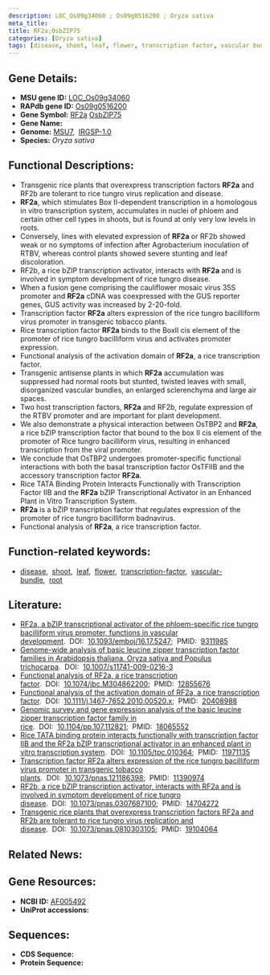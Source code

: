 ```yaml
---
description: LOC_Os09g34060 ; Os09g0516200 ; Oryza sativa
meta_title:
title: RF2a;OsbZIP75
categories: [Oryza sativa]
tags: [disease, shoot, leaf, flower, transcription factor, vascular bundle, root]
---
```


## Gene Details:
- **MSU gene ID:** [LOC_Os09g34060](http://rice.uga.edu/cgi-bin/ORF_infopage.cgi?orf=LOC_Os09g34060)  
- **RAPdb gene ID:** [Os09g0516200](https://rapdb.dna.affrc.go.jp/locus/?name=Os09g0516200)  
- **Gene Symbol:** <u>RF2a</u>&nbsp;<u>OsbZIP75</u>
- **Gene Name:**
- **Genome:**  [MSU7](http://rice.uga.edu/),&nbsp;&nbsp;[IRGSP-1.0](https://rapdb.dna.affrc.go.jp/download/irgsp1.html)
- **Species:** *Oryza sativa*

## Functional Descriptions:
   - Transgenic rice plants that overexpress transcription factors **RF2a** and RF2b are tolerant to rice tungro virus replication and disease.
   - **RF2a**, which stimulates Box II-dependent transcription in a homologous in vitro transcription system, accumulates in nuclei of phloem and certain other cell types in shoots, but is found at only very low levels in roots.
   - Conversely, lines with elevated expression of **RF2a** or RF2b showed weak or no symptoms of infection after Agrobacterium inoculation of RTBV, whereas control plants showed severe stunting and leaf discoloration.
   - RF2b, a rice bZIP transcription activator, interacts with **RF2a** and is involved in symptom development of rice tungro disease.
   - When a fusion gene comprising the cauliflower mosaic virus 35S promoter and **RF2a** cDNA was coexpressed with the GUS reporter genes, GUS activity was increased by 2-20-fold.
   - Transcription factor **RF2a** alters expression of the rice tungro bacilliform virus promoter in transgenic tobacco plants.
   - Rice transcription factor **RF2a** binds to the BoxII cis element of the promoter of rice tungro bacilliform virus and activates promoter expression.
   - Functional analysis of the activation domain of **RF2a**, a rice transcription factor.
   - Transgenic antisense plants in which **RF2a** accumulation was suppressed had normal roots but stunted, twisted leaves with small, disorganized vascular bundles, an enlarged sclerenchyma and large air spaces.
   - Two host transcription factors, **RF2a** and RF2b, regulate expression of the RTBV promoter and are important for plant development.
   - We also demonstrate a physical interaction between OsTBP2 and **RF2a**, a rice bZIP transcription factor that bound to the box II cis element of the promoter of Rice tungro bacilliform virus, resulting in enhanced transcription from the viral promoter.
   - We conclude that OsTBP2 undergoes promoter-specific functional interactions with both the basal transcription factor OsTFIIB and the accessory transcription factor **RF2a**.
   - Rice TATA Binding Protein Interacts Functionally with Transcription Factor IIB and the **RF2a** bZIP Transcriptional Activator in an Enhanced Plant in Vitro Transcription System.
   - **RF2a** is a bZIP transcription factor that regulates expression of the promoter of rice tungro bacilliform badnavirus.
   - Functional analysis of **RF2a**, a rice transcription factor.

## Function-related keywords:
   - [disease](/tags/disease/),&nbsp;&nbsp;[shoot](/tags/shoot/),&nbsp;&nbsp;[leaf](/tags/leaf/),&nbsp;&nbsp;[flower](/tags/flower/),&nbsp;&nbsp;[transcription-factor](/tags/transcription-factor/),&nbsp;&nbsp;[vascular-bundle](/tags/vascular-bundle/),&nbsp;&nbsp;[root](/tags/root/)

## Literature:
   - [RF2a, a bZIP transcriptional activator of the phloem-specific rice tungro bacilliform virus promoter, functions in vascular development](https://www.doi.org/10.1093/emboj/16.17.5247).&nbsp;&nbsp;DOI:&nbsp;&nbsp;[10.1093/emboj/16.17.5247](https://www.doi.org/10.1093/emboj/16.17.5247);&nbsp;&nbsp;PMID:&nbsp;&nbsp;[9311985](https://pubmed.ncbi.nlm.nih.gov/9311985/)
   - [Genome-wide analysis of basic leucine zipper transcription factor families in Arabidopsis thaliana, Oryza sativa and Populus trichocarpa](https://www.doi.org/10.1007/s11741-009-0216-3).&nbsp;&nbsp;DOI:&nbsp;&nbsp;[10.1007/s11741-009-0216-3](https://www.doi.org/10.1007/s11741-009-0216-3)
   - [Functional analysis of RF2a, a rice transcription factor](https://www.doi.org/10.1074/jbc.M304862200).&nbsp;&nbsp;DOI:&nbsp;&nbsp;[10.1074/jbc.M304862200](https://www.doi.org/10.1074/jbc.M304862200);&nbsp;&nbsp;PMID:&nbsp;&nbsp;[12855676](https://pubmed.ncbi.nlm.nih.gov/12855676/)
   - [Functional analysis of the activation domain of RF2a, a rice transcription factor](https://www.doi.org/10.1111/j.1467-7652.2010.00520.x).&nbsp;&nbsp;DOI:&nbsp;&nbsp;[10.1111/j.1467-7652.2010.00520.x](https://www.doi.org/10.1111/j.1467-7652.2010.00520.x);&nbsp;&nbsp;PMID:&nbsp;&nbsp;[20408988](https://pubmed.ncbi.nlm.nih.gov/20408988/)
   - [Genomic survey and gene expression analysis of the basic leucine zipper transcription factor family in rice](https://www.doi.org/10.1104/pp.107.112821).&nbsp;&nbsp;DOI:&nbsp;&nbsp;[10.1104/pp.107.112821](https://www.doi.org/10.1104/pp.107.112821);&nbsp;&nbsp;PMID:&nbsp;&nbsp;[18065552](https://pubmed.ncbi.nlm.nih.gov/18065552/)
   - [Rice TATA binding protein interacts functionally with transcription factor IIB and the RF2a bZIP transcriptional activator in an enhanced plant in vitro transcription system](https://www.doi.org/10.1105/tpc.010364).&nbsp;&nbsp;DOI:&nbsp;&nbsp;[10.1105/tpc.010364](https://www.doi.org/10.1105/tpc.010364);&nbsp;&nbsp;PMID:&nbsp;&nbsp;[11971135](https://pubmed.ncbi.nlm.nih.gov/11971135/)
   - [Transcription factor RF2a alters expression of the rice tungro bacilliform virus promoter in transgenic tobacco plants](https://www.doi.org/10.1073/pnas.121186398).&nbsp;&nbsp;DOI:&nbsp;&nbsp;[10.1073/pnas.121186398](https://www.doi.org/10.1073/pnas.121186398);&nbsp;&nbsp;PMID:&nbsp;&nbsp;[11390974](https://pubmed.ncbi.nlm.nih.gov/11390974/)
   - [RF2b, a rice bZIP transcription activator, interacts with RF2a and is involved in symptom development of rice tungro disease](https://www.doi.org/10.1073/pnas.0307687100).&nbsp;&nbsp;DOI:&nbsp;&nbsp;[10.1073/pnas.0307687100](https://www.doi.org/10.1073/pnas.0307687100);&nbsp;&nbsp;PMID:&nbsp;&nbsp;[14704272](https://pubmed.ncbi.nlm.nih.gov/14704272/)
   - [Transgenic rice plants that overexpress transcription factors RF2a and RF2b are tolerant to rice tungro virus replication and disease](https://www.doi.org/10.1073/pnas.0810303105).&nbsp;&nbsp;DOI:&nbsp;&nbsp;[10.1073/pnas.0810303105](https://www.doi.org/10.1073/pnas.0810303105);&nbsp;&nbsp;PMID:&nbsp;&nbsp;[19104064](https://pubmed.ncbi.nlm.nih.gov/19104064/)

## Related News:

## Gene Resources:
- **NCBI ID:**  [AF005492](http://www.ncbi.nlm.nih.gov/nuccore/AF005492)
- **UniProt accessions:** [](https://www.uniprot.org/uniprotkb//entry)

## Sequences:
- **CDS Sequence:**
- **Protein Sequence:**
